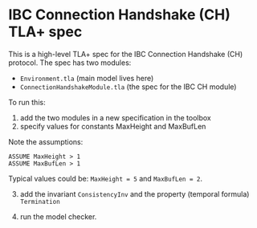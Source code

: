 # IBC Connection Handshake (CH) TLA+ spec


This is a high-level TLA+ spec for the IBC Connection Handshake (CH) protocol.
The spec has two modules: 

  - `Environment.tla` (main model lives here)
  - `ConnectionHandshakeModule.tla` (the spec for the IBC CH module)


To run this:

1. add the two modules in a new specification in the toolbox
2. specify values for constants MaxHeight and MaxBufLen

Note the assumptions:

```
ASSUME MaxHeight > 1
ASSUME MaxBufLen > 1
```

Typical values could be: `MaxHeight = 5` and `MaxBufLen = 2`.


3. add the invariant `ConsistencyInv` and the property (temporal formula) `Termination`

4. run the model checker.